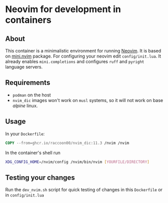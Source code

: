 # Neovim for development in containers

## About

This container is a minimalistic environment for running [Neovim](https://github.com/neovim/neovim). 
It is based on [mini.nvim](https://github.com/echasnovski/mini.nvim) package. 
For configuring your neovim edit ``config/init.lua``. It already enables ``mini.completions`` and configures ``ruff`` and ``pyright`` language servers. 

## Requirements

 - ``podman`` on the host
 - ``nvim_dic`` images won't work on ``musl`` systems, so it will not work on base *alpine* linux.

## Usage

In your ``Dockerfile``:

```dockerfile
COPY --from=ghcr.io/raccoon00/nvim_dic:11.3 /nvim /nvim
```

In the container's shell run

```sh
XDG_CONFIG_HOME=/nvim/config /nvim/bin/nvim [YOURFILE/DIRECTORY]
```

## Testing your changes

Run the ``dev_nvim.sh`` script for quick testing of changes in this ``Dockerfile`` or in ``config/init.lua``

